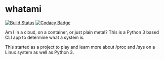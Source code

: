 # whatami

[![Build Status](https://travis-ci.org/powersj/whatami.svg?branch=master)](https://travis-ci.org/powersj/whatami)
[![Codacy Badge](https://api.codacy.com/project/badge/Grade/826bc65137244c0faae0f5daab3682dd)](https://www.codacy.com/app/mrpowersj/whatami?utm_source=github.com&amp;utm_medium=referral&amp;utm_content=powersj/whatami&amp;utm_campaign=Badge_Grade)

Am I in a cloud, on a container, or just plain metal? This is a Python 3 based CLI app to determine what a system is.

This started as a project to play and learn more about /proc and /sys on a Linux system as well as Python 3.
